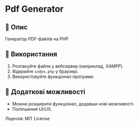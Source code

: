 # Pdf Generator

## 📌 Опис
Генератор PDF-файлів на PHP

## 🚀 Використання
1. Розпакуйте файли у вебсервер (наприклад, XAMPP).
2. Відкрийте `index.php` у браузері.
3. Використовуйте функціонал програми.

## 🔧 Додаткові можливості
- Можна розширити функціонал, додавши нові можливості.
- Поліпшення UI/UX.

Ліцензія: MIT License
